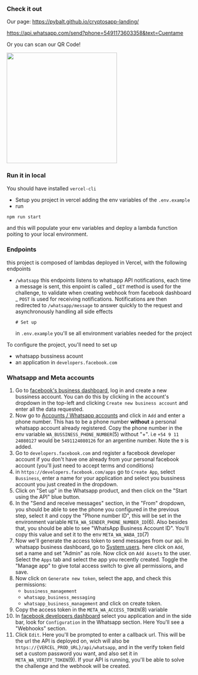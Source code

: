### Check it out

Our page:
https://pybalt.github.io/cryptosapp-landing/


https://api.whatsapp.com/send?phone=5491173603358&text=Cuentame

Or you can scan our QR Code!

<img src="https://user-images.githubusercontent.com/96897286/229319909-27b75d32-23f9-4a27-8c35-8715b45c29f2.png" height = "300px"/>

### Run it in local

You should have installed `vercel-cli`

- Setup you project in vercel adding the env variables of the `.env.example`
- run 
```bash
npm run start
```
and this will populate your env variables and deploy a lambda function poiting to your local environment. 

### Endpoints

this project is composed of lambdas deployed in Vercel, with the following endpoints

- `/whatsapp` this endpoints listens to whatsapp API notifications, each time a message is sent, this enpoint is called
  _ `GET` method is used for the challenge, to validate when creating webhook from facebook dashboard
  _ `POST` is used for receiving notifications. Notifications are then redirected to `/whatsapp/message` to answer quickly to the request and asynchronously handling all side effects

      # Set up

  in `.env.example` you'll se all environment variables needed for the project

To configure the project, you'll need to set up

- whatsapp bussiness acount
- an application in `developers.facebook.com`

### Whatsapp and Meta accounts
1. Go to [facebook's business dashboard](https://business.facebook.com/), log in and create a new bussiness account. You can do this by clicking in the account's dropdown in the top-left and clicking `Create new business account` and enter all the data requested.
2. Now go to [Accounts / Whatsapp accounts](https://business.facebook.com/settings/whatsapp-business-accounts/) and click in `Add` and enter a phone number. This has to be a phone number **without** a personal whatsapp account already registered. Copy the phone number in the env variable `WA_BUSSINESS_PHONE_NUMBER`(5) without "+". i.e `+54 9 11 24080127` would be `5491124080126` for an argentine number. Note the `9` is added.
3. Go to `developers.facebook.com` and register a facebook developer account if you don't have one already from your personal facebook account (you'll just need to accept terms and conditions)
4. in `https://developers.facebook.com/apps` go to `Create App`, select `Bussiness`, enter a name for your application and select you bussiness account you just created in the dropdown.
5. Click on "Set up" in the Whatsapp product, and then click on the "Start using the API" blue button.
6. In the "Send and receive messages" section, in the "From" dropdown, you should be able to see the phone you configured in the previous step, select it and copy the "Phone number ID", this will be set in the environment variable `META_WA_SENDER_PHONE_NUMBER_ID`(6). Also besides that, you should be able to see "WhatsApp Business Account ID". You'll copy this value and set it to the env `META_WA_WABA_ID`(7)
7. Now we'll generate the access token to send messages from our api. In whatsapp business dashboard, go to [System users](https://business.facebook.com/settings/system-users). here click on `Add`, set a name and set "Admin" as role. Now click on `Add Assets` to the user. Select the `Apps` tab and select the app you recently created. Toggle the "Manage app" to give total access switch to give all permissions, and save.
8. Now click on `Generate new token`, select the app, and check this permissions:
	* `bussiness_management`
	* `whatsapp_business_messaging`
	* `whatsapp_business_management`
and click on create token.
9. Copy the access token in the `META_WA_ACCESS_TOKEN`(8) variable
10. In [facebook developers dashboard](https://developers.facebook.com/apps) select you application and in the side bar, look for `Configuration` in the Whatsapp section. Here You'll see a "Webhooks" section.
11. Click `Edit`. Here you'll be prompted to enter a callback url. This will be the url the API is deployed on, wich will also be `https://{VERCEL_PROD_URL}/api/whatsapp`, and in the verify token field set a custom password you want, and also set it in `META_WA_VERIFY_TOKEN`(9). If your API is running, you'll be able to solve the challenge and the webhook will be created.
